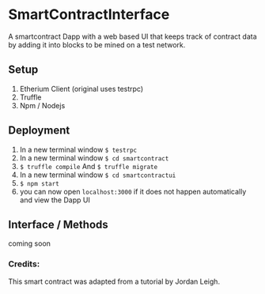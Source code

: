 # SmartContractInterface
A smartcontract Dapp with a web based UI that keeps track of contract data by adding it into blocks to be mined on a test network. 
## Setup
1. Etherium Client (original uses testrpc)
2. Truffle
3. Npm / Nodejs

## Deployment
1. In a new terminal window `$ testrpc`
2. In a new terminal window `$ cd smartcontract`
3. `$ truffle compile` And `$ truffle migrate`
4. In a new terminal window `$ cd smartcontractui`
5. `$ npm start`
6. you can now open `localhost:3000` if it does not happen automatically and view the Dapp UI

## Interface / Methods
coming soon

### Credits:
This smart contract was adapted from a tutorial by Jordan Leigh.

